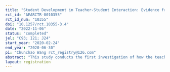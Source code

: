 ```yaml
---
title: "Student Development in Teacher-Student Interaction: Evidence from a Randomized Experiment in Online Education"
rct_id: "AEARCTR-0010355"
rct_id_num: "10355"
doi: "10.1257/rct.10355-3.4"
date: "2022-11-06"
status: "completed"
jel: "C93; I21; J24"
start_year: "2020-02-24"
end_year: "2020-06-30"
pi: "Chunchao Wang rct_registry@126.com"
abstract: "This study conducts the first investigation of how the teacher-student interaction in online education impacts the academic achievements and personality traits of primary school students using a field experiment. Our findings indicate that adding regular interactive online recitation sessions to pure online courses leads to significant improvements in students’ exam scores, as well as increased levels of extraversion, openness, and conscientiousness. The positive effects on students' academic achievements and personality traits can be attributed to students' enhanced learning motivation and engagement and increased levels of parental inputs, respectively."
layout: registration
---
```


